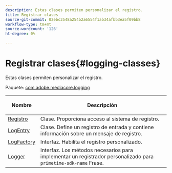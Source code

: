 ```yaml
---
description: Estas clases permiten personalizar el registro.
title: Registrar clases
source-git-commit: 02ebc3548a254b2a6554f1ab34afbb3ea5f09bb8
workflow-type: tm+mt
source-wordcount: '126'
ht-degree: 0%

---
```


# Registrar clases{#logging-classes}

Estas clases permiten personalizar el registro.

Paquete: [com.adobe.mediacore.logging](https://help.adobe.com/en_US/primetime/api/psdk/javadoc_1.4/com/adobe/mediacore/logging/package-summary.html)

<table frame="all" colsep="1" rowsep="1" id="table_389797D3CEF14EA2862E0B20C6E6CC41"> 
 <thead> 
  <tr rowsep="1"> 
   <th colname="1" class="entry"> <p>Nombre </p> </th> 
   <th colname="2" class="entry"> <p>Descripción </p> </th> 
  </tr> 
 </thead>
 <tbody> 
  <tr rowsep="1"> 
   <td colname="1"><span class="codeph"><a href="https://help.adobe.com/en_US/primetime/api/psdk/javadoc_1.4/com/adobe/mediacore/logging/Log.html" format="html" scope="external"> Registro</a> </span></td> 
   <td colname="2"> Clase. Proporciona acceso al sistema de registro. </td> 
  </tr> 
  <tr rowsep="1"> 
   <td colname="1" rowsep="0"><span class="codeph"><a href="https://help.adobe.com/en_US/primetime/api/psdk/javadoc_1.4/com/adobe/mediacore/logging/LogEntry.html" format="html" scope="external"> LogEntry</a> </span></td> 
   <td colname="2" rowsep="0"> Clase. Define un registro de entrada y contiene información sobre un mensaje de registro. </td> 
  </tr> 
  <tr rowsep="1"> 
   <td colname="1"><span class="codeph"><a href="https://help.adobe.com/en_US/primetime/api/psdk/javadoc_1.4/com/adobe/mediacore/logging/LogFactory.html" format="html" scope="external"> LogFactory</a> </span></td> 
   <td colname="2"> Interfaz. Habilita el registro personalizado. </td> 
  </tr> 
  <tr rowsep="1"> 
   <td colname="1"><span class="codeph"><a href="https://help.adobe.com/en_US/primetime/api/psdk/javadoc_1.4/com/adobe/mediacore/logging/Logger.html" format="html" scope="external"> Logger</a> </span></td> 
   <td colname="2">Interfaz. Los métodos necesarios para implementar un registrador personalizado para <code>primetime-sdk-name</code> Frase. </td> 
  </tr> 
 </tbody>
</table>
